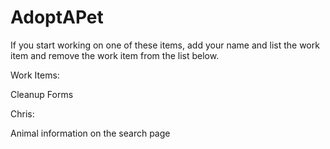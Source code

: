# AdoptAPet

If you start working on one of these items, add your name and list the work item and remove the work item from the list below.

Work Items:

Cleanup Forms


Chris:

Animal information on the search page
